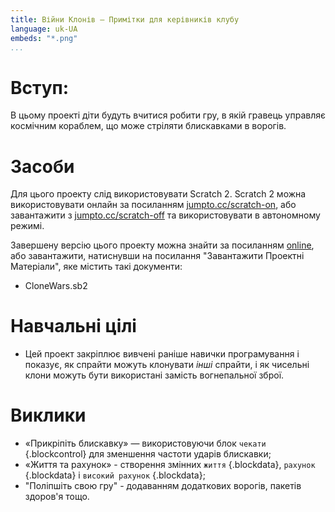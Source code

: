 ```yaml
---
title: Війни Клонів — Примітки для керівників клубу
language: uk-UA
embeds: "*.png"
...
```


# Вступ:

В цьому проекті діти будуть вчитися робити гру, в якій гравець управляє космічним кораблем, що може стріляти блискавками в ворогів.

# Засоби

Для цього проекту слід використовувати Scratch 2. Scratch 2 можна використовувати онлайн за посиланням [jumpto.cc/scratch-on](http://jumpto.cc/scratch-on), або завантажити з [jumpto.cc/scratch-off](http://jumpto.cc/scratch-off) та використовувати в автономному режимі.

Завершену версію цього проекту можна знайти за посиланням [online](http://scratch.mit.edu/projects/46018140/#editor), або завантажити, натиснувши на посилання "Завантажити Проектні Матеріали", яке містить такі документи:

+ CloneWars.sb2

# Навчальні цілі

+ Цей проект закріплює вивчені раніше навички програмування і показує, як спрайти можуть клонувати *інші* спрайти, і як чисельні клони можуть бути використані замість вогнепальної зброї.

# Виклики

+ «Прикріпіть блискавку» — використовуючи блок `чекати` {.blockcontrol} для зменшення частоти ударів блискавки;
+ «Життя та рахунок» - створення змінних `життя` {.blockdata}, `рахунок` {.blockdata} і `високий рахунок` {.blockdata};
+ "Поліпшіть свою гру" - додаванням додаткових ворогів, пакетів здоров'я тощо.